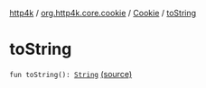[http4k](../../index.md) / [org.http4k.core.cookie](../index.md) / [Cookie](index.md) / [toString](./to-string.md)

# toString

`fun toString(): `[`String`](https://kotlinlang.org/api/latest/jvm/stdlib/kotlin/-string/index.html) [(source)](https://github.com/http4k/http4k/blob/master/http4k-core/src/main/kotlin/org/http4k/core/cookie/Cookie.kt#L26)